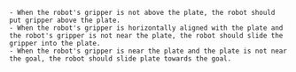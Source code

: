 
    - When the robot's gripper is not above the plate, the robot should put gripper above the plate. 
    - When the robot's gripper is horizontally aligned with the plate and the robot's gripper is not near the plate, the robot should slide the gripper into the plate.
    - When the robot's gripper is near the plate and the plate is not near the goal, the robot should slide plate towards the goal.